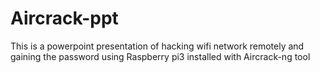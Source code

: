 # Aircrack-ppt
This is a powerpoint presentation of hacking wifi network remotely and gaining the password using Raspberry pi3 installed with  Aircrack-ng tool
